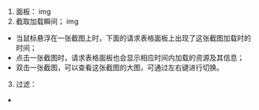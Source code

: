1. 面板：
img
2. 截取加载瞬间；
img
- 当鼠标悬浮在一张截图上时，下面的请求表格面板上出现了这张截图加载时的时间；
- 点击一张截图时，请求表格面板也会显示相应时间内加载的资源及其信息；
- 双击一张截图，可以查看这张截图的大图，可通过左右键进行切换。
3. 过滤：
- 
